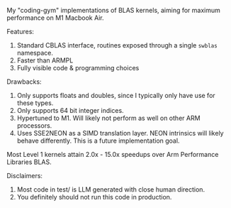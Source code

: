 My "coding-gym" implementations of BLAS kernels, aiming for maximum performance on M1 Macbook Air. 

Features:
1. Standard CBLAS interface, routines exposed through a single `swblas` namespace.
2. Faster than ARMPL
3. Fully visible code & programming choices

Drawbacks:
1. Only supports floats and doubles, since I typically only have use for these types.
2. Only supports 64 bit integer indices.
3. Hypertuned to M1. Will likely not perform as well on other ARM processors.
4. Uses SSE2NEON as a SIMD translation layer. NEON intrinsics will likely behave differently. This is a future implementation goal.

Most Level 1 kernels attain 2.0x - 15.0x speedups over Arm Performance Libraries BLAS.

Disclaimers:
1. Most code in test/ is LLM generated with close human direction.
2. You definitely should not run this code in production.
